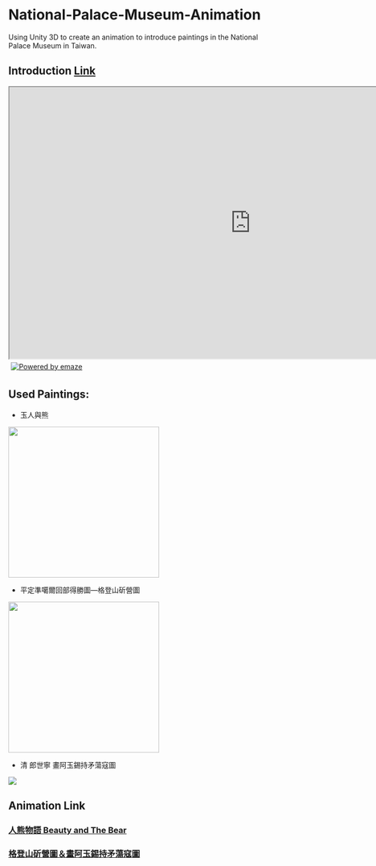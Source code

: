 # National-Palace-Museum-Animation
Using Unity 3D to create an animation to introduce paintings in the National Palace Museum in Taiwan.

## Introduction [Link]()
<iframe src="https://app.emaze.com/@AOFFOTICW/" width="960px" height="540px" seamless webkitallowfullscreen mozallowfullscreen allowfullscreen></iframe><a href="https://www.emaze.com" target="_blank"><img src="//resources.emaze.com/mypres/css/images/embed.png" alt="Powered by emaze" style="margin: 5px; border: none;"></a>

## Used Paintings:
* 玉人與熊
<img src="https://theme.npm.edu.tw/exh106/BravoattheNPM/common/images/selection/img2s.jpg" height="300" />

* 平定準噶爾回部得勝圖—格登山斫營圖
<img src="https://theme.npm.edu.tw/etching/images/large/official02.jpg" height="300" />

* 清 郎世寧 畫阿玉錫持矛蕩寇圖
<img src="https://www.npm.gov.tw/exh94/firstfamily/images/pic02_b.jpg" height="" />

## Animation Link
### [人熊物語 Beauty and The Bear](https://youtu.be/hkM7bWh_IZE)
### [格登山斫營圖＆畫阿玉錫持矛蕩寇圖](https://youtu.be/lmti_eWVRYA)
